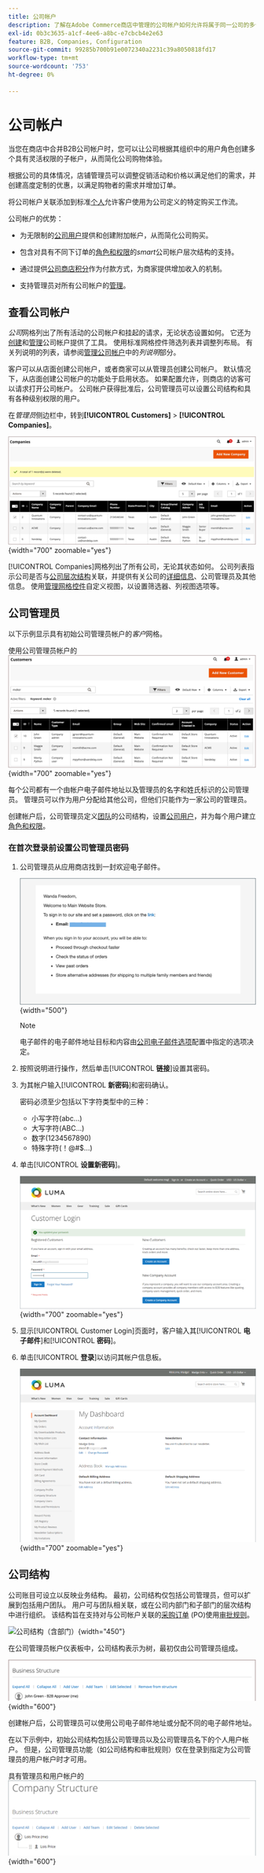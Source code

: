 ```yaml
---
title: 公司帐户
description: 了解在Adobe Commerce商店中管理的公司帐户如何允许将属于同一公司的多个购买者加入单个公司帐户。
exl-id: 0b3c3635-a1cf-4ee6-a8bc-e7cbcb4e2e63
feature: B2B, Companies, Configuration
source-git-commit: 99285b700b91e0072340a2231c39a8050818fd17
workflow-type: tm+mt
source-wordcount: '753'
ht-degree: 0%

---
```


# 公司帐户

当您在商店中合并B2B公司帐户时，您可以让公司根据其组织中的用户角色创建多个具有灵活权限的子帐户，从而简化公司购物体验。

根据公司的具体情况，店铺管理员可以调整促销活动和价格以满足他们的需求，并创建高度定制的优惠，以满足购物者的需求并增加订单。

将公司帐户关联添加到标准[个人](../customers/account-create.md)允许客户使用为公司定义的特定购买工作流。

公司帐户的优势：

- 为无限制的[公司用户](account-company-users.md)提供和创建附加帐户，从而简化公司购买。

- 包含对具有不同下订单的[角色和权限](account-company-roles-permissions.md)的&#x200B;_smart_&#x200B;公司帐户层次结构的支持。

- 通过提供[公司商店积分](credit-company.md)作为付款方式，为商家提供增加收入的机制。

- 支持管理员对所有公司帐户的[管理](account-company-manage.md)。

## 查看公司帐户

_公司_&#x200B;网格列出了所有活动的公司帐户和挂起的请求，无论状态设置如何。 它还为[创建](account-company-create.md)和[管理](account-company-manage.md)公司帐户提供了工具。 使用标准网格控件筛选列表并调整列布局。 有关列说明的列表，请参阅[管理公司帐户](account-company-manage.md)中的&#x200B;_列说明_&#x200B;部分。

客户可以从店面创建公司帐户，或者商家可以从管理员创建公司帐户。 默认情况下，从店面创建公司帐户的功能处于启用状态。 如果配置允许，则商店的访客可以请求打开公司帐户。 公司帐户获得批准后，公司管理员可以设置公司结构和具有各种级别权限的用户。

在&#x200B;_管理员_&#x200B;侧边栏中，转到&#x200B;**[!UICONTROL Customers]** > **[!UICONTROL Companies]**。

![公司网格](./assets/companies-grid.png){width="700" zoomable="yes"}

[!UICONTROL Companies]网格列出了所有公司，无论其状态如何。 公司列表指示公司是否与[公司层次结构](manage-company-hierarchy.md)关联，并提供有关公司的[详细信息](/help/b2b/account-company-manage.md#company-options-and-columns)、公司管理员及其他信息。 使用[管理网格控件](../getting-started/admin-grid-controls.md)自定义视图，以设置筛选器、列视图选项等。

## 公司管理员

以下示例显示具有初始公司管理员帐户的&#x200B;_客户_&#x200B;网格。

使用公司管理员帐户的![客户网格](./assets/company-admin-user-account.png){width="700" zoomable="yes"}

每个公司都有一个由帐户电子邮件地址以及管理员的名字和姓氏标识的公司管理员。 管理员可以作为用户分配给其他公司，但他们只能作为一家公司的管理员。

创建帐户后，公司管理员定义[团队](account-company-structure.md)的公司结构，设置[公司用户](account-company-users.md)，并为每个用户建立[角色和权限](account-company-roles-permissions.md)。

### 在首次登录前设置公司管理员密码

1. 公司管理员从应用商店找到一封欢迎电子邮件。

   ![欢迎电子邮件示例](./assets/company-admin-welcome-email.png){width="500"}

   >[!NOTE]
   >
   >电子邮件的电子邮件地址目标和内容由[公司电子邮件选项](email-company-configuration.md)配置中指定的选项决定。

1. 按照说明进行操作，然后单击&#x200B;[!UICONTROL **链接**]&#x200B;设置其密码。

1. 为其帐户输入&#x200B;[!UICONTROL **新密码**]&#x200B;和密码确认。

   密码必须至少包括以下字符类型中的三种：

   - 小写字符(abc...)
   - 大写字符(ABC...)
   - 数字(1234567890)
   - 特殊字符(！@#$...)

1. 单击&#x200B;[!UICONTROL **设置新密码**]。

   ![客户登录 — 公司管理员](./assets/company-admin-account-login.png){width="700" zoomable="yes"}

1. 显示[!UICONTROL Customer Login]页面时，客户输入其&#x200B;[!UICONTROL **电子邮件**]&#x200B;和&#x200B;[!UICONTROL **密码**]。

1. 单击&#x200B;[!UICONTROL **登录**]&#x200B;以访问其帐户信息板。

   ![帐户信息板 — 公司](./assets/account-dashboard-company.png){width="700" zoomable="yes"}

## 公司结构

公司账目可设立以反映业务结构。 最初，公司结构仅包括公司管理员，但可以扩展到包括用户团队。 用户可与团队相关联，或在公司内部门和子部门的层次结构中进行组织。 该结构旨在支持对与公司帐户关联的[采购订单](purchase-order-flow.md) (PO)使用[审批规则](account-dashboard-approval-rules.md)。

![公司结构（含部门）](./assets/company-structure-diagram.svg){width="450"}

在公司管理员帐户仪表板中，公司结构表示为树，最初仅由公司管理员组成。

![公司结构，公司管理员为](./assets/company-structure-tree-admin.png){width="600"}

创建帐户后，公司管理员可以使用公司电子邮件地址或分配不同的电子邮件地址。

在以下示例中，初始公司结构包括公司管理员以及公司管理员名下的个人用户帐户。 但是，公司管理员功能（如公司结构和审批规则）仅在登录到指定为公司管理员的用户帐户时才可用。

具有管理员和用户帐户的![公司结构](./assets/company-structure-tree-admin-user.png){width="600"}
